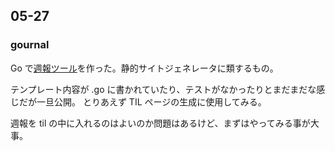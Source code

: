 ## 05-27

### gournal

Go で[週報ツール](https://github.com/matsuyoshi30/gournal)を作った。静的サイトジェネレータに類するもの。

テンプレート内容が .go に書かれていたり、テストがなかったりとまだまだな感じだが一旦公開。
とりあえず TIL ページの生成に使用してみる。

週報を til の中に入れるのはよいのか問題はあるけど、まずはやってみる事が大事。
